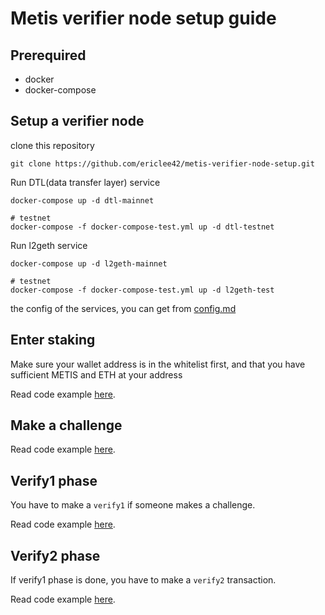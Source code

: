 # Metis verifier node setup guide

## Prerequired

- docker
- docker-compose

## Setup a verifier node

clone this repository

```
git clone https://github.com/ericlee42/metis-verifier-node-setup.git
```

Run DTL(data transfer layer) service

```
docker-compose up -d dtl-mainnet

# testnet
docker-compose -f docker-compose-test.yml up -d dtl-testnet
```

Run l2geth service

```
docker-compose up -d l2geth-mainnet

# testnet
docker-compose -f docker-compose-test.yml up -d l2geth-test
```

the config of the services, you can get from [config.md](./CONFIG.md)

## Enter staking

Make sure your wallet address is in the whitelist first, and that you have sufficient METIS and ETH at your address

Read code example [here](https://github.com/ericlee42/metis-verifier-node-setup/blob/main/src/index.ts#L33-L48).

## Make a challenge

Read code example [here](https://github.com/ericlee42/metis-verifier-node-setup/blob/main/src/index.ts#L33-L48).

## Verify1 phase

You have to make a `verify1` if someone makes a challenge.

Read code example [here](https://github.com/ericlee42/metis-verifier-node-setup/blob/main/src/index.ts#L83-L104).

## Verify2 phase

If verify1 phase is done, you have to make a `verify2` transaction.

Read code example [here](https://github.com/ericlee42/metis-verifier-node-setup/blob/main/src/index.ts#L106-L115).
